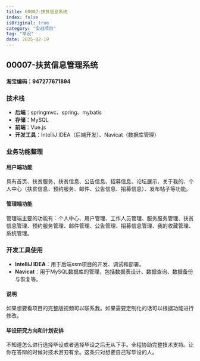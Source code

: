 ```yaml
---
title: 00007-扶贫信息系统
index: false
isOriginal: true
category: "实战项目"
tag: "毕设"
date: 2025-02-19
---
```


## 00007-扶贫信息管理系统

#### 淘宝编码：947277671894

### 技术栈

- **后端**：springmvc、spring、mybatis
- **存储**：MySQL
- **前端**：Vue.js
- **开发工具**：IntelliJ IDEA（后端开发）、Navicat（数据库管理）

### 业务功能整理

#### 用户端功能

具有首页、扶贫服务、扶贫信息、公告信息、招募信息、论坛展示、关于我的、个人中心（扶贫信息、预约服务、邮件、公告信息、招募信息）、发布帖子等功能。

#### 管理端功能

管理端主要的功能有：个人中心、用户管理、工作人员管理、服务服务管理、扶贫信息管理、预约服务管理、邮件管理、公告管理、招募信息管理、我的收藏管理、系统管理。


### 开发工具使用

- **IntelliJ IDEA**：用于后端ssm项目的开发、调试和部署。
- **Navicat**：用于MySQL数据库的管理，包括数据表设计、数据查询、数据备份与恢复等。

#### 说明
如果想要看项目的完整版视频可以联系我。如果需要定制化的话可以根据功能进行修改。

#### 毕设研究方向和计划安排
不知道怎么进行选择毕设或者选择毕设之后无从下手。全程协助完整技术支持。让你在答辩的时候对技术游刃有余。这条只对想要自己写毕设的人。

